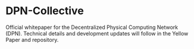 # DPN-Collective
Official whitepaper for the Decentralized Physical Computing Network (DPN). Technical details and development updates will follow in the Yellow Paper and repository.

